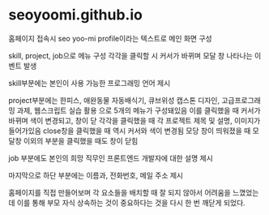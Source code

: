 # seoyoomi.github.io

홈페이지 접속시 seo yoo-mi profile이라는 텍스트로 메인 화면 구성

skill, project, job으로 메뉴 구성
각각을 클릭할 시 커서가 바뀌며 모달 창 나타나는 이벤트 발생

skill부분에는 본인이 사용 가능한 프로그래밍 언어 제시

project부분에는
한피스, 애완동물 자동배식기, 큐브위성 캡스톤 디자인, 고급프로그래밍 과제, 웹스크립트 실습 활용 으로 5개의 메뉴가 구성돼있음
이를 클릭했을 때 커서가 바뀌며 색이 변경되고, 창이 닫
각각을 클릭했을 때 각 프로젝트 제목 및 설명, 이미지가 들어가있음
close창을 클릭했을 때 역시 커서와 색이 변경됨
모당 창이 띄워졌을 때 모달창 이외의 부분을 클릭했을 때도 창이 닫힘

job 부분에도 본인의 희망 직무인 프론트엔드 개발자에 대한 설명 제시

마지막으로 하단 부분에는 이름과, 전화번호, 메일 주소 제시


홈페이지를 직접 만들어보며 각 요소들을 배치할 때 잘 되지 않아서 어려움을 느꼈었는데 이를 통해 부모 자식 상속하는 것이 중요하다는 것을 다시 한 번 깨닫게 되었다. 
